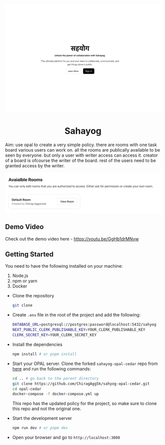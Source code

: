 <div>
<img src="assets/1.png" alt="Logo">
<h1 align="center">Sahayog</h1>
</div>

Aim: use opal to create a very simple policy. there are rooms with one task board various users can work on. all the rooms are publically available to be seen by everyone. but only a user with writer access can access it. creator of a board is ofcourse the writer of the board. rest of the users need to be granted access by the writer.

![Rooms](assets/2.png)

## Demo Video

Check out the demo video here - https://youtu.be/GgHb1drMNyw

## Getting Started

You need to have the following installed on your machine:
1. Node.js
2. npm or yarn
3. Docker

- Clone the repository
    ```bash
    git clone
    ```
  
- Create `.env` file in the root of the project and add the following:
    ```bash
    DATABASE_URL=postgresql://postgres:password@localhost:5432/sahyog
    NEXT_PUBLIC_CLERK_PUBLISHABLE_KEY=YOUR_CLERK_PUBLISHABLE_KEY
    CLERK_SECRET_KEY=YOUR_CLERK_SECRET_KEY
    ```

- Install the dependencies
    ```bash
    npm install # or pnpm install
    ```

- Start your OPAL server. Clone the forked `sahayog-opal-cedar` repo from [here](https://github.com/ChiragAgg5k/sahyog-opal-cedar) and run the following commands:
    ```bash
    cd .. # go back to the parent directory
    git clone https://github.com/ChiragAgg5k/sahyog-opal-cedar.git
    cd opal-cedar
    docker-compose -f docker-compose.yml up
    ```
    
    This repo has the updated policy for the project, so make sure to clone this repo and not the original one.

- Start the development server
    ```bash
    npm run dev # or pnpm dev
    ```
  
- Open your browser and go to `http://localhost:3000`
